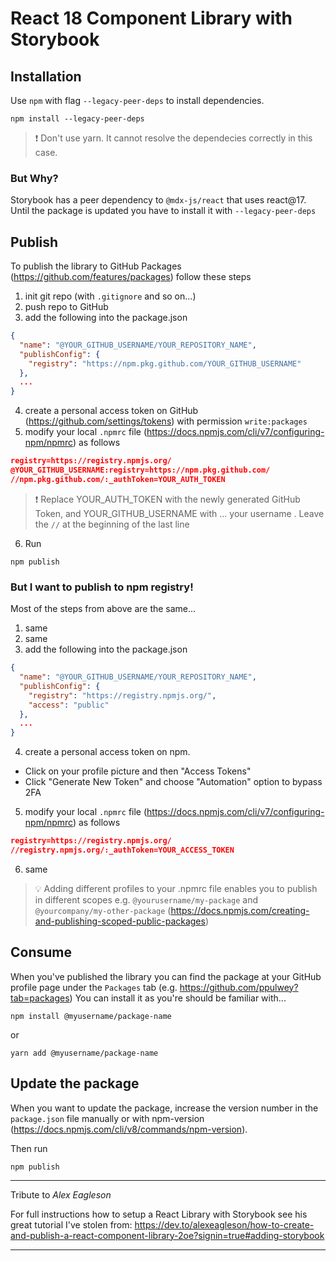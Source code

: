# React 18 Component Library with Storybook

## Installation
Use `npm` with flag `--legacy-peer-deps` to install dependencies.

```
npm install --legacy-peer-deps
```
> ❗️ Don't use yarn. It cannot resolve the dependecies correctly in this case.

### But Why?
Storybook has a peer dependency to `@mdx-js/react` that uses react@17. Until the package is updated you have to install it with `--legacy-peer-deps`

## Publish
To publish the library to GitHub Packages (https://github.com/features/packages) follow these steps

1. init git repo (with `.gitignore` and so on...)
2. push repo to GitHub
3. add the following into the package.json
```json
{
  "name": "@YOUR_GITHUB_USERNAME/YOUR_REPOSITORY_NAME",
  "publishConfig": {
    "registry": "https://npm.pkg.github.com/YOUR_GITHUB_USERNAME"
  },
  ...  
}
```

4. create a personal access token on GitHub (https://github.com/settings/tokens) with permission `write:packages`
5. modify your local `.npmrc` file (https://docs.npmjs.com/cli/v7/configuring-npm/npmrc) as follows
```json
registry=https://registry.npmjs.org/
@YOUR_GITHUB_USERNAME:registry=https://npm.pkg.github.com/
//npm.pkg.github.com/:_authToken=YOUR_AUTH_TOKEN
```
> ❗️ Replace YOUR_AUTH_TOKEN with the newly generated GitHub Token, and YOUR_GITHUB_USERNAME with ... your username . Leave the `//` at the beginning of the last line
6. Run 
```
npm publish
```

### But I want to publish to npm registry!
Most of the steps from above are the same...
1. same
2. same
3. add the following into the package.json
```json
{
  "name": "@YOUR_GITHUB_USERNAME/YOUR_REPOSITORY_NAME",
  "publishConfig": {
    "registry": "https://registry.npmjs.org/",
    "access": "public"
  },
  ...  
}
```
4. create a personal access token on npm. 
* Click on your profile picture and then "Access Tokens"
* Click "Generate New Token" and choose "Automation" option to bypass 2FA
5. modify your local `.npmrc` file (https://docs.npmjs.com/cli/v7/configuring-npm/npmrc) as follows
```json
registry=https://registry.npmjs.org/
//registry.npmjs.org/:_authToken=YOUR_ACCESS_TOKEN
```
6. same

> 💡 Adding different profiles to your .npmrc file enables you to publish in different scopes e.g. `@yourusername/my-package` and `@yourcompany/my-other-package` (https://docs.npmjs.com/creating-and-publishing-scoped-public-packages)

## Consume
When you've published the library you can find the package at your GitHub profile page under the `Packages` tab (e.g. https://github.com/ppulwey?tab=packages)
You can install it as you're should be familiar with...
```
npm install @myusername/package-name
```
or
```
yarn add @myusername/package-name
```

## Update the package
When you want to update the package, increase the version number in the `package.json` file manually or with npm-version (https://docs.npmjs.com/cli/v8/commands/npm-version).

Then run 
```
npm publish
```

---
Tribute to _Alex Eagleson_

For full instructions how to setup a React Library with Storybook see his great tutorial I've stolen from: https://dev.to/alexeagleson/how-to-create-and-publish-a-react-component-library-2oe?signin=true#adding-storybook
___
